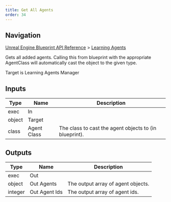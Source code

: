 ```yaml
---
title: Get All Agents
order: 34
---
```

## Navigation

[Unreal Engine Blueprint API Reference](https://dev.epicgames.com/documentation/en-us/unreal-engine/BlueprintAPI) > [Learning Agents](https://dev.epicgames.com/documentation/en-us/unreal-engine/BlueprintAPI/LearningAgents)

Gets all added agents. Calling this from blueprint with the appropriate AgentClass will automatically
cast the object to the given type.

Target is Learning Agents Manager

## Inputs

| Type | Name | Description |
| --- | --- | --- |
| exec | In |  |
| object | Target |  |
| class | Agent Class | The class to cast the agent objects to (in blueprint). |

## Outputs

| Type | Name | Description |
| --- | --- | --- |
| exec | Out |  |
| object | Out Agents | The output array of agent objects. |
| integer | Out Agent Ids | The output array of agent ids. |
